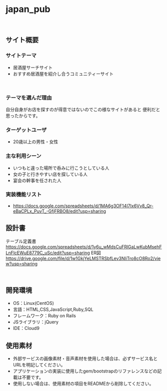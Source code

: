 # japan_pub
​
## サイト概要
### サイトテーマ
- 居酒屋サーチサイト
- おすすめ居酒屋を紹介し合うコミュニティーサイト

​
### テーマを選んだ理由
自分自身がお店を探すのが得意ではないのでこの様なサイトがあると
便利だと思ったからです。
​
### ターゲットユーザ
- 20歳以上の男性・女性
​
### 主な利用シーン
- いつもと違った場所で呑みに行こうとしている人
- 女の子と行きやすい店を探している人
- 宴会の幹事を任された人
<!--どのような時に使うのかの状況を記載すること-->

### 実装機能リスト
- ​https://docs.google.com/spreadsheets/d/1MA6g3OF14I7Ix6Vv8_Qr-eBaCPLx_PuvT_-GfjFRBO8/edit?usp=sharing

## 設計書
テーブル定義書
 https://docs.google.com/spreadsheets/d/1y6u_wMdsCuFRlGaLwKubMsehFLnFlcEWuE8779C_uSc/edit?usp=sharing
ER図
 https://drive.google.com/file/d/1w1GkjYeLMSTRSbfLev3NliTro8cO8Ro2/view?usp=sharing
<!--テーマを設定・提出する時点では不要です-->
​
## 開発環境
- OS：Linux(CentOS)
- 言語：HTML,CSS,JavaScript,Ruby,SQL
- フレームワーク：Ruby on Rails
- JSライブラリ：jQuery
- IDE：Cloud9
​
## 使用素材
- 外部サービスの画像素材・音声素材を使用した場合は、必ずサービス名とURLを明記してください。
- アプリケーションの実装に使用したgem/bootstrapのリファレンスなどの記載は不要です。
- 使用しない場合は、使用素材の項目をREADMEから削除してください。
